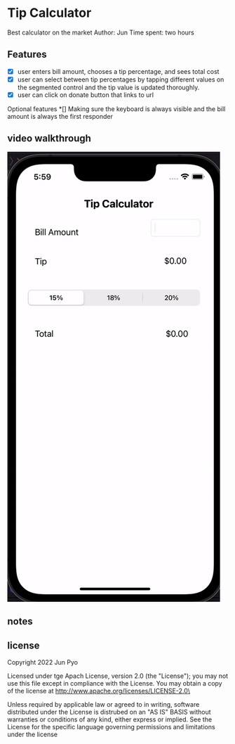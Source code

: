 # Tip Calculator
Best calculator on the market
Author: Jun
Time spent: two hours 

## Features
* [X] user enters bill amount, chooses a tip percentage, and sees total cost
* [X] user can select between tip percentages by tapping different values on the segmented control and the tip value is updated thoroughly.
* [X] user can click on donate button that links to url

Optional features 
*[] Making sure the keyboard is always visible and the bill amount is always the first responder

## video walkthrough

![](ezgif.com-gif-maker.gif)

## notes 

## license

Copyright 2022 Jun Pyo

Licensed under tge Apach License, version 2.0 (the "License"); you may not use this file except in compliance with the License. You may obtain a copy of the license at http://www.apache.org/licenses/LICENSE-2.0\

Unless required by applicable law or agreed to in writing, software distributed under the License is distrubed on an "AS IS" BASIS without warranties or conditions of any kind, either express or implied. See the License for the specific language governing permissions and limitations under the license
